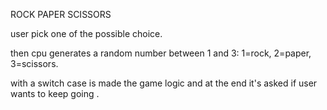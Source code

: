 ROCK PAPER SCISSORS

user pick one of the possible choice. 


then cpu generates a random number between 1 and 3: 1=rock, 2=paper, 3=scissors.


with a switch case is made the game logic and at the end it's asked if user wants to keep going .
